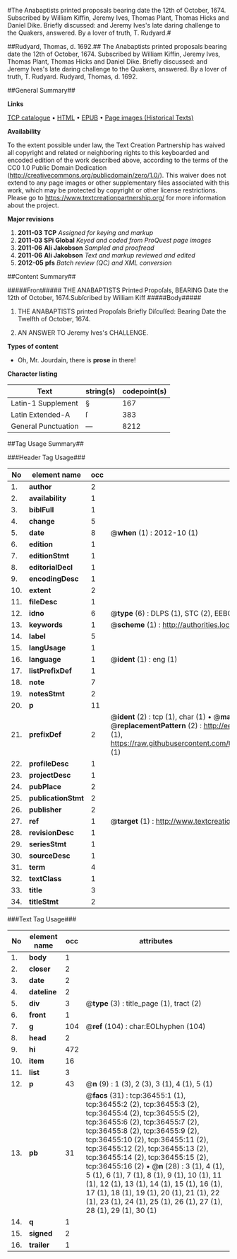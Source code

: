 #The Anabaptists printed proposals bearing date the 12th of October, 1674. Subscribed by William Kiffin, Jeremy Ives, Thomas Plant, Thomas Hicks and Daniel Dike. Briefly discussed: and Jeremy Ives's late daring challenge to the Quakers, answered. By a lover of truth, T. Rudyard.#

##Rudyard, Thomas, d. 1692.##
The Anabaptists printed proposals bearing date the 12th of October, 1674. Subscribed by William Kiffin, Jeremy Ives, Thomas Plant, Thomas Hicks and Daniel Dike. Briefly discussed: and Jeremy Ives's late daring challenge to the Quakers, answered. By a lover of truth, T. Rudyard.
Rudyard, Thomas, d. 1692.

##General Summary##

**Links**

[TCP catalogue](http://www.ota.ox.ac.uk/tcp/)  • 
[HTML](http://tei.it.ox.ac.uk/tcp/Texts-HTML/free/A57/A57815.html)  • 
[EPUB](http://tei.it.ox.ac.uk/tcp/Texts-EPUB/free/A57/A57815.epub) • 
[Page images (Historical Texts)](https://historicaltexts.jisc.ac.uk/eebo-99831988e)

**Availability**

To the extent possible under law, the Text Creation Partnership has waived all copyright and related or neighboring rights to this keyboarded and encoded edition of the work described above, according to the terms of the CC0 1.0 Public Domain Dedication (http://creativecommons.org/publicdomain/zero/1.0/). This waiver does not extend to any page images or other supplementary files associated with this work, which may be protected by copyright or other license restrictions. Please go to https://www.textcreationpartnership.org/ for more information about the project.

**Major revisions**

1. __2011-03__ __TCP__ *Assigned for keying and markup*
1. __2011-03__ __SPi Global__ *Keyed and coded from ProQuest page images*
1. __2011-06__ __Ali Jakobson__ *Sampled and proofread*
1. __2011-06__ __Ali Jakobson__ *Text and markup reviewed and edited*
1. __2012-05__ __pfs__ *Batch review (QC) and XML conversion*

##Content Summary##

#####Front#####
THE ANABAPTISTS Printed Propoſals, BEARING Date the 12th of October, 1674.Subſcribed by
William Kiff
#####Body#####

1. THE ANABAPTISTS printed Propoſals Briefly Diſcuſſed: Bearing Date the Twelfth of October, 1674.

1. AN ANSWER TO Jeremy Ives's CHALLENGE.

**Types of content**

  * Oh, Mr. Jourdain, there is **prose** in there!

**Character listing**


|Text|string(s)|codepoint(s)|
|---|---|---|
|Latin-1 Supplement|§|167|
|Latin Extended-A|ſ|383|
|General Punctuation|—|8212|

##Tag Usage Summary##

###Header Tag Usage###

|No|element name|occ|attributes|
|---|---|---|---|
|1.|__author__|2||
|2.|__availability__|1||
|3.|__biblFull__|1||
|4.|__change__|5||
|5.|__date__|8| @__when__ (1) : 2012-10 (1)|
|6.|__edition__|1||
|7.|__editionStmt__|1||
|8.|__editorialDecl__|1||
|9.|__encodingDesc__|1||
|10.|__extent__|2||
|11.|__fileDesc__|1||
|12.|__idno__|6| @__type__ (6) : DLPS (1), STC (2), EEBO-CITATION (1), PROQUEST (1), VID (1)|
|13.|__keywords__|1| @__scheme__ (1) : http://authorities.loc.gov/ (1)|
|14.|__label__|5||
|15.|__langUsage__|1||
|16.|__language__|1| @__ident__ (1) : eng (1)|
|17.|__listPrefixDef__|1||
|18.|__note__|7||
|19.|__notesStmt__|2||
|20.|__p__|11||
|21.|__prefixDef__|2| @__ident__ (2) : tcp (1), char (1)  •  @__matchPattern__ (2) : ([0-9\-]+):([0-9IVX]+) (1), (.+) (1)  •  @__replacementPattern__ (2) : http://eebo.chadwyck.com/downloadtiff?vid=$1&page=$2 (1), https://raw.githubusercontent.com/textcreationpartnership/Texts/master/tcpchars.xml#$1 (1)|
|22.|__profileDesc__|1||
|23.|__projectDesc__|1||
|24.|__pubPlace__|2||
|25.|__publicationStmt__|2||
|26.|__publisher__|2||
|27.|__ref__|1| @__target__ (1) : http://www.textcreationpartnership.org/docs/. (1)|
|28.|__revisionDesc__|1||
|29.|__seriesStmt__|1||
|30.|__sourceDesc__|1||
|31.|__term__|4||
|32.|__textClass__|1||
|33.|__title__|3||
|34.|__titleStmt__|2||


###Text Tag Usage###

|No|element name|occ|attributes|
|---|---|---|---|
|1.|__body__|1||
|2.|__closer__|2||
|3.|__date__|2||
|4.|__dateline__|2||
|5.|__div__|3| @__type__ (3) : title_page (1), tract (2)|
|6.|__front__|1||
|7.|__g__|104| @__ref__ (104) : char:EOLhyphen (104)|
|8.|__head__|2||
|9.|__hi__|472||
|10.|__item__|16||
|11.|__list__|3||
|12.|__p__|43| @__n__ (9) : 1 (3), 2 (3), 3 (1), 4 (1), 5 (1)|
|13.|__pb__|31| @__facs__ (31) : tcp:36455:1 (1), tcp:36455:2 (2), tcp:36455:3 (2), tcp:36455:4 (2), tcp:36455:5 (2), tcp:36455:6 (2), tcp:36455:7 (2), tcp:36455:8 (2), tcp:36455:9 (2), tcp:36455:10 (2), tcp:36455:11 (2), tcp:36455:12 (2), tcp:36455:13 (2), tcp:36455:14 (2), tcp:36455:15 (2), tcp:36455:16 (2)  •  @__n__ (28) : 3 (1), 4 (1), 5 (1), 6 (1), 7 (1), 8 (1), 9 (1), 10 (1), 11 (1), 12 (1), 13 (1), 14 (1), 15 (1), 16 (1), 17 (1), 18 (1), 19 (1), 20 (1), 21 (1), 22 (1), 23 (1), 24 (1), 25 (1), 26 (1), 27 (1), 28 (1), 29 (1), 30 (1)|
|14.|__q__|1||
|15.|__signed__|2||
|16.|__trailer__|1||
